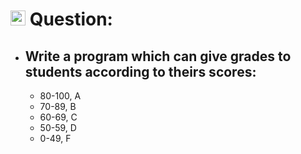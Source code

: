 # <img height="24px" src="https://cdn-icons-png.flaticon.com/512/5968/5968292.png"> Question:

- ## Write a program which can give grades to students according to theirs scores:
    - 80-100, A
    - 70-89, B
    - 60-69, C
    - 50-59, D
    - 0-49, F